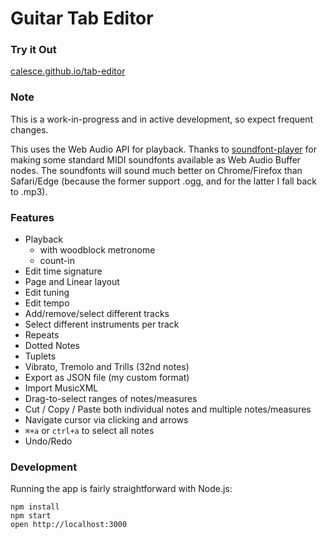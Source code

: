 Guitar Tab Editor
=====================

### Try it Out
[calesce.github.io/tab-editor](https://calesce.github.io/tab-editor)

### Note
This is a work-in-progress and in active development, so expect frequent changes.

This uses the Web Audio API for playback. Thanks to [soundfont-player](https://github.com/danigb/soundfont-player) for making some standard MIDI soundfonts available as Web Audio Buffer nodes. The soundfonts will sound much better on Chrome/Firefox than Safari/Edge (because the former support .ogg, and for the latter I fall back to .mp3).

### Features
* Playback
  * with woodblock metronome
  * count-in
* Edit time signature
* Page and Linear layout
* Edit tuning
* Edit tempo
* Add/remove/select different tracks
* Select different instruments per track
* Repeats
* Dotted Notes
* Tuplets
* Vibrato, Tremolo and Trills (32nd notes)
* Export as JSON file (my custom format)
* Import MusicXML
* Drag-to-select ranges of notes/measures
* Cut / Copy / Paste both individual notes and multiple notes/measures
* Navigate cursor via clicking and arrows
* `⌘+a` or `ctrl+a` to select all notes
* Undo/Redo

### Development

Running the app is fairly straightforward with Node.js:

```
npm install
npm start
open http://localhost:3000
```

